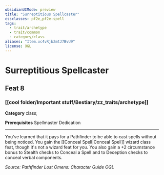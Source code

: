 ```yaml
---
obsidianUIMode: preview
title: "Surreptitious Spellcaster"
cssclasses: pf2e,pf2e-spell
tags:
  - trait/archetype
  - trait/common
  - category/class
aliases: "Item.xc4vRjbZmtJ7BvU9"
license: OGL
---
```

# Surreptitious Spellcaster
## Feat 8
### [[cool folder/Important stuff/Bestiary/zz_traits/archetype]]

**Category** class; 



**Prerequisites** Spellmaster Dedication 
* * *
You've learned that it pays for a Pathfinder to be able to cast spells without being noticed. You gain the [[Conceal Spell|Conceal Spell]] wizard class feat, though it's not a wizard feat for you. You also gain a +2 circumstance bonus to Stealth checks to Conceal a Spell and to Deception checks to conceal verbal components.

*Source: Pathfinder Lost Omens: Character Guide*
*OGL*